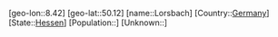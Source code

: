 ﻿---
location: [50.12,8.42]
type: City
tags:
- geo/City


SpocWebEntityId: 32098
isDeleted: false
confidential: public

---
[geo-lon::8.42]
[geo-lat::50.12]
[name::Lorsbach]
[Country::[Germany](geo/Continent/Europe/Germany.md)]
[State::[Hessen](geo/Continent/Europe/Germany/Hessen.md)]
[Population::]
[Unknown::]

